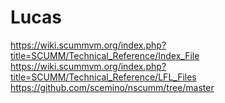 Lucas
===

https://wiki.scummvm.org/index.php?title=SCUMM/Technical_Reference/Index_File
https://wiki.scummvm.org/index.php?title=SCUMM/Technical_Reference/LFL_Files
https://github.com/scemino/nscumm/tree/master
